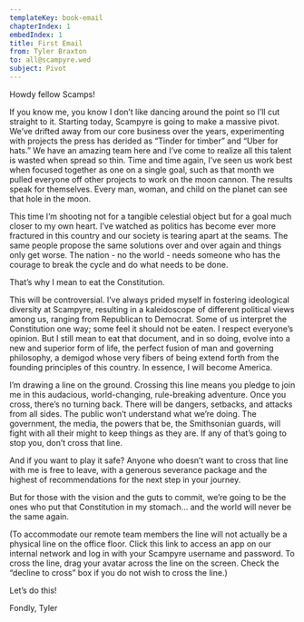 ```yaml
---
templateKey: book-email
chapterIndex: 1
embedIndex: 1
title: First Email
from: Tyler Braxton
to: all@scampyre.wed
subject: Pivot
---
```


Howdy fellow Scamps!

If you know me, you know I don’t like dancing around the point so I’ll cut straight to it.  Starting today, Scampyre is going to make a massive pivot.  We’ve drifted away from our core business over the years, experimenting with projects the press has derided as “Tinder for timber” and “Uber for hats.”  We have an amazing team here and I’ve come to realize all this talent is wasted when spread so thin.  Time and time again, I’ve seen us work best when focused together as one on a single goal, such as that month we pulled everyone off other projects to work on the moon cannon.  The results speak for themselves.  Every man, woman, and child on the planet can see that hole in the moon.

This time I’m shooting not for a tangible celestial object but for a goal much closer to my own heart.  I’ve watched as politics has become ever more fractured in this country and our society is tearing apart at the seams.  The same people propose the same solutions over and over again and things only get worse.  The nation - no the world - needs someone who has the courage to break the cycle and do what needs to be done.

That’s why I mean to eat the Constitution.

This will be controversial.  I’ve always prided myself in fostering ideological diversity at Scampyre, resulting in a kaleidoscope of different political views among us, ranging from Republican to Democrat.  Some of us interpret the Constitution one way; some feel it should not be eaten.  I respect everyone’s opinion.  But I still mean to eat that document, and in so doing, evolve into a new and superior form of life, the perfect fusion of man and governing philosophy, a demigod whose very fibers of being extend forth from the founding principles of this country.  In essence, I will become America.

I’m drawing a line on the ground.  Crossing this line means you pledge to join me in this audacious, world-changing, rule-breaking adventure.  Once you cross, there’s no turning back.  There will be dangers, setbacks, and attacks from all sides.  The public won’t understand what we’re doing.  The government, the media, the powers that be, the Smithsonian guards, will fight with all their might to keep things as they are.  If any of that’s going to stop you, don’t cross that line.

And if you want to play it safe?  Anyone who doesn’t want to cross that line with me is free to leave, with a generous severance package and the highest of recommendations for the next step in your journey.

But for those with the vision and the guts to commit, we’re going to be the ones who put that Constitution in my stomach... and the world will never be the same again.

(To accommodate our remote team members the line will not actually be a physical line on the office floor.  Click this link to access an app on our internal network and log in with your Scampyre username and password.  To cross the line, drag your avatar across the line on the screen.  Check the “decline to cross” box if you do not wish to cross the line.)

Let’s do this!

Fondly,
Tyler
